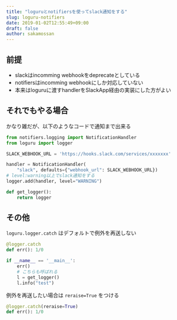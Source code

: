 ```yaml
---
title: "loguruとnotifiersを使ってslack通知をする"
slug: loguru-notifiers
date: 2019-01-02T12:55:49+09:00
draft: false
author: sakamossan
---
```


## 前提

- slackはincomming webhookをdeprecateとしている
- notifiersはincomming webhookにしか対応していない
- 本来はloguruに渡すhandlerをSlackApp経由の実装にした方がよい


## それでもやる場合

かなり雑だが、以下のようなコードで通知まで出来る

```python
from notifiers.logging import NotificationHandler
from loguru import logger

SLACK_WEBHOOK_URL = 'https://hooks.slack.com/services/xxxxxxx'

handler = NotificationHandler(
    "slack", defaults={"webhook_url": SLACK_WEBHOOK_URL})
# level:warning以上でslack通知をする
logger.add(handler, level="WARNING")

def get_logger():
    return logger
```


## その他

`loguru.logger.catch` はデフォルトで例外を再送しない

```python
@logger.catch
def err(): 1/0

if __name__ == '__main__':
    err()
    # こちらも呼ばれる
    l = get_logger()
    l.info("test")
```

例外を再送したい場合は `reraise=True` をつける

```python
@logger.catch(reraise=True)
def err(): 1/0
```
